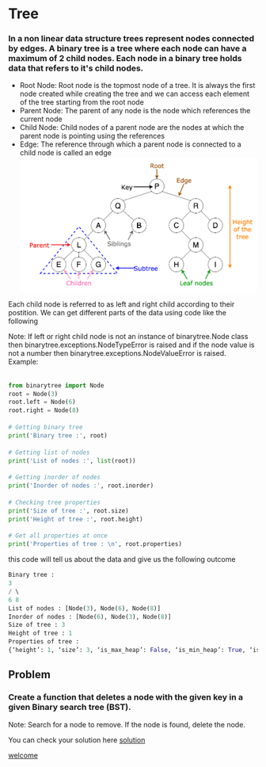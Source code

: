 # Tree

### In a non linear data structure trees represent nodes connected by edges. A binary tree is a tree where each node can have a maximum of 2 child nodes. Each node in a binary tree holds data that refers to it's child nodes. 
* Root Node: Root node is the topmost node of a tree. It is always the first node created while creating the tree and we can access each element of the tree starting from the root node
* Parent Node: The parent of any node is the node which references the current node
* Child Node: Child nodes of a parent node are the nodes at which the parent node is pointing using the references
* Edge: The reference through which a parent node is connected to a child node is called an edge
![guess_design](tree.png)

Each child node is referred to as left and right child according to their postition. We can get different parts of the data using code like the following

 Note: If left or right child node is not an instance of binarytree.Node class then binarytree.exceptions.NodeTypeError is raised and if the node value is not a number then binarytree.exceptions.NodeValueError is raised.
Example:
```python

from binarytree import Node
root = Node(3)
root.left = Node(6)
root.right = Node(8)
 
# Getting binary tree
print('Binary tree :', root)
 
# Getting list of nodes
print('List of nodes :', list(root))
 
# Getting inorder of nodes
print('Inorder of nodes :', root.inorder)
 
# Checking tree properties
print('Size of tree :', root.size)
print('Height of tree :', root.height)
 
# Get all properties at once
print('Properties of tree : \n', root.properties)
```
this code will tell us about the data and give us the following outcome
```python
Binary tree : 
3 
/ \ 
6 8
List of nodes : [Node(3), Node(6), Node(8)]
Inorder of nodes : [Node(6), Node(3), Node(8)]
Size of tree : 3
Height of tree : 1
Properties of tree : 
{‘height’: 1, ‘size’: 3, ‘is_max_heap’: False, ‘is_min_heap’: True, ‘is_perfect’: True, ‘is_strict’: True, ‘is_complete’: True, ‘leaf_count’: 2, ‘min_node_value’: 3, ‘max_node_value’: 8, ‘min_leaf_depth’: 1, ‘max_leaf_depth’: 1, ‘is_bst’: False, ‘is_balanced’: True, ‘is_symmetric’: False}
```
## Problem

### Create a function that deletes a node with the given key in a given Binary search tree (BST).

Note: Search for a node to remove. If the node is found, delete the node.

You can check your solution here [solution](Treesolution.md)

[welcome](0-Welcome.md)
